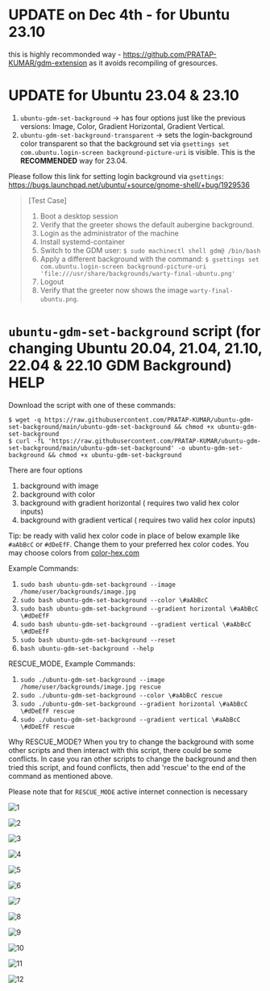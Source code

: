 # UPDATE on Dec 4th - for Ubuntu 23.10
this is highly recommonded way - https://github.com/PRATAP-KUMAR/gdm-extension as it avoids recompiling of gresources.

# UPDATE for Ubuntu 23.04 & 23.10

1. `ubuntu-gdm-set-background` -> has four options just like the previous versions: Image, Color, Gradient Horizontal, Gradient Vertical.
2. `ubuntu-gdm-set-background-transparent` -> sets the login-background color transparent so that the background set via `gsettings set com.ubuntu.login-screen background-picture-uri` is visible. This is the **RECOMMENDED** way for 23.04.

Please follow this link for setting login background via `gsettings`: https://bugs.launchpad.net/ubuntu/+source/gnome-shell/+bug/1929536

> [Test Case]
>
> 1. Boot a desktop session
> 2. Verify that the greeter shows the default aubergine background.
> 3. Login as the administrator of the machine
> 4. Install systemd-container
> 5. Switch to the GDM user:
>    `$ sudo machinectl shell gdm@ /bin/bash`
> 6. Apply a different background with the command:
>    `$ gsettings set com.ubuntu.login-screen background-picture-uri 'file:///usr/share/backgrounds/warty-final-ubuntu.png'`
> 7. Logout
> 8. Verify that the greeter now shows the image `warty-final-ubuntu.png`.

# `ubuntu-gdm-set-background` script (for changing Ubuntu 20.04, 21.04, 21.10, 22.04 & 22.10 GDM Background) HELP

Download the script with one of these commands:

```console
$ wget -q https://raw.githubusercontent.com/PRATAP-KUMAR/ubuntu-gdm-set-background/main/ubuntu-gdm-set-background && chmod +x ubuntu-gdm-set-background
$ curl -fL 'https://raw.githubusercontent.com/PRATAP-KUMAR/ubuntu-gdm-set-background/main/ubuntu-gdm-set-background' -o ubuntu-gdm-set-background && chmod +x ubuntu-gdm-set-background
```

There are four options

1. background with image
2. background with color
3. background with gradient horizontal ( requires two valid hex color inputs)
4. background with gradient vertical ( requires two valid hex color inputs)

Tip: be ready with valid hex color code in place of below example like `#aAbBcC` or `#dDeEfF`. Change them to your preferred hex color codes.
You may choose colors from [color-hex.com](https://www.color-hex.com/)

Example Commands:

1. `sudo bash ubuntu-gdm-set-background --image /home/user/backgrounds/image.jpg`
2. `sudo bash ubuntu-gdm-set-background --color \#aAbBcC`
3. `sudo bash ubuntu-gdm-set-background --gradient horizontal \#aAbBcC \#dDeEfF`
4. `sudo bash ubuntu-gdm-set-background --gradient vertical \#aAbBcC \#dDeEfF`
5. `sudo bash ubuntu-gdm-set-background --reset`
6. `bash ubuntu-gdm-set-background --help`

RESCUE_MODE, Example Commands:

1. `sudo ./ubuntu-gdm-set-background --image /home/user/backgrounds/image.jpg rescue`
2. `sudo ./ubuntu-gdm-set-background --color \#aAbBcC rescue`
3. `sudo ./ubuntu-gdm-set-background --gradient horizontal \#aAbBcC \#dDeEfF rescue`
4. `sudo ./ubuntu-gdm-set-background --gradient vertical \#aAbBcC \#dDeEfF rescue`

Why RESCUE_MODE?
When you try to change the background with some other scripts and then interact with this script,
there could be some conflicts. In case you ran other scripts to change the background and then tried this script,
and found conflicts, then add 'rescue' to the end of the command as mentioned above.

Please note that for `RESCUE_MODE` active internet connection is necessary

![1](https://user-images.githubusercontent.com/40719899/138041931-c61f5223-b446-47f4-bc30-4926b380db9f.png)

![2](https://user-images.githubusercontent.com/40719899/138041947-ca1d8f27-a294-45c4-9f0a-50e6c5de8004.png)

![3](https://user-images.githubusercontent.com/40719899/138041955-321aa1bb-1d1f-4b61-96ff-9accc129b846.png)

![4](https://user-images.githubusercontent.com/40719899/138041957-e8dcae5c-b52d-4c58-be04-d899b9e49ce8.png)

![5](https://user-images.githubusercontent.com/40719899/138041959-32db8c1b-7679-4513-9c15-5071f231f796.png)

![6](https://user-images.githubusercontent.com/40719899/138041960-3978f9c0-8cee-4a68-82fb-5f77865c8c77.png)

![7](https://user-images.githubusercontent.com/40719899/138041961-7c58337d-9cbb-42d4-974f-d260a024e5fd.png)

![8](https://user-images.githubusercontent.com/40719899/138041963-a4981163-1c1f-4886-9a67-cfc1827a5d80.png)

![9](https://user-images.githubusercontent.com/40719899/138041965-19699e82-4d31-4539-80ac-3f3bc559504d.png)

![10](https://user-images.githubusercontent.com/40719899/138041973-bde88f7c-8fe5-4862-87bc-3affd4d44dbf.png)

![11](https://user-images.githubusercontent.com/40719899/138041974-e229d7a4-9950-4eec-b837-716d7947b192.png)

![12](https://user-images.githubusercontent.com/40719899/138041976-8c6f1f36-a32c-4ed3-993d-22fe66a9fc42.png)
